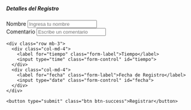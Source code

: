 
<html lang="es">
<head>
  <meta charset="UTF-8">
  <title>Visor de Excel</title>
  <meta name="viewport" content="width=device-width, initial-scale=1">
  <!-- Bootstrap 5 -->
  <link href="https://cdn.jsdelivr.net/npm/bootstrap@5.3.3/dist/css/bootstrap.min.css" rel="stylesheet">
  <link href="https://cdn.jsdelivr.net/npm/bootstrap@5.3.3/dist/css/bootstrap.min.css" rel="stylesheet">
  <!-- SheetJS -->
  <script src="https://cdn.sheetjs.com/xlsx-latest/package/dist/xlsx.full.min.js"></script>
</head>
<body>
<div class="container mt-4">
  <h5 class="mb-3">Detalles del Registro</h5>
  <form>
    <div class="row mb-3">
      <div class="col-md-6">
        <label for="nombre" class="form-label">Nombre</label>
        <input type="text" class="form-control" id="nombre" placeholder="Ingresa tu nombre">
      </div>
      <div class="col-md-6">
        <label for="comentario" class="form-label">Comentario</label>
        <input type="text" class="form-control" id="comentario" placeholder="Escribe un comentario">
      </div>
    </div>

    <div class="row mb-3">
      <div class="col-md-4">
        <label for="tiempo" class="form-label">Tiempo</label>
        <input type="time" class="form-control" id="tiempo">
      </div>
      <div class="col-md-4">
        <label for="fecha" class="form-label">Fecha de Registro</label>
        <input type="date" class="form-control" id="fecha">
      </div>
    </div>

    <button type="submit" class="btn btn-success">Registrar</button>
  </form>
</div>


</body>
</html>
